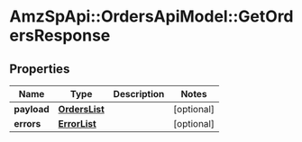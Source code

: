 # AmzSpApi::OrdersApiModel::GetOrdersResponse

## Properties
Name | Type | Description | Notes
------------ | ------------- | ------------- | -------------
**payload** | [**OrdersList**](OrdersList.md) |  | [optional] 
**errors** | [**ErrorList**](ErrorList.md) |  | [optional] 

